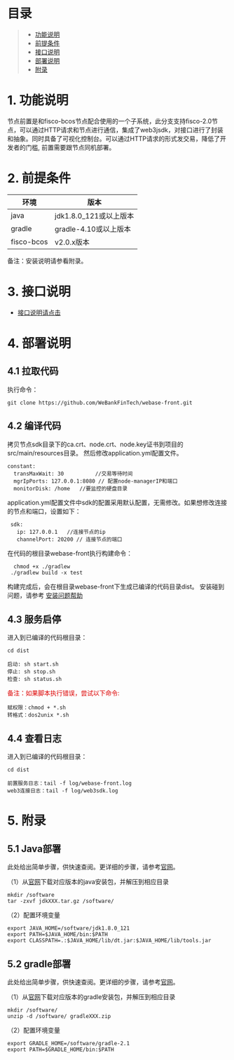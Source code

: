 # 目录
> * [功能说明](#chapter-1)
> * [前提条件](#chapter-2)
> * [接口说明](#chapter-3)
> * [部署说明](#chapter-4)
> * [附录](#chapter-5)

# 1. <a id="chapter-1"></a>功能说明
节点前置是和fisco-bcos节点配合使用的一个子系统，此分支支持fisco-2.0节点，可以通过HTTP请求和节点进行通信，集成了web3jsdk，对接口进行了封装和抽象。同时具备了可视化控制台。可以通过HTTP请求的形式发交易，降低了开发者的门槛, 前置需要跟节点同机部署。

# 2. <a id="chapter-2"></a>前提条件

| 环境     | 版本              |
| ------ | --------------- |
| java   | jdk1.8.0_121或以上版本|
| gradle | gradle-4.10或以上版本 |
| fisco-bcos |v2.0.x版本        | 

 备注：安装说明请参看附录。

# 3. <a id="chapter-3"></a>接口说明

- [接口说明请点击](interface.md)

# 4. <a id="chapter-4"></a>部署说明

## 4.1 拉取代码

执行命令：
```
git clone https://github.com/WeBankFinTech/webase-front.git
```

## 4.2 编译代码
 拷贝节点sdk目录下的ca.crt、node.crt、node.key证书到项目的src/main/resources目录。
 然后修改application.yml配置文件。
```
constant:  
  transMaxWait: 30          //交易等待时间
  mgrIpPorts: 127.0.0.1:8080 // 配置node-managerIP和端口
  monitorDisk: /home   //要监控的硬盘目录  
```
 application.yml配置文件中sdk的配置采用默认配置，无需修改。如果想修改连接的节点和端口，设置如下：
``` 
 sdk: 
   ip: 127.0.0.1   //连接节点的ip
   channelPort: 20200 // 连接节点的端口
```
   
在代码的根目录webase-front执行构建命令：
```
  chmod +x ./gradlew
 ./gradlew build -x test
```
构建完成后，会在根目录webase-front下生成已编译的代码目录dist。 安装碰到问题，请参考 [安装问题帮助](install_FAQ.md)


## 4.3 服务启停

进入到已编译的代码根目录：
```shell
cd dist
```
```shell
启动: sh start.sh
停止: sh stop.sh
检查: sh status.sh
```
<font color="#dd0000">备注：如果脚本执行错误，尝试以下命令: </font>
```
赋权限：chmod + *.sh
转格式：dos2unix *.sh
```

## 4.4 查看日志

进入到已编译的代码根目录：
```shell
cd dist
```
```
前置服务日志：tail -f log/webase-front.log
web3连接日志：tail -f log/web3sdk.log
```

# 5. <a id="chapter-5"></a>附录

## 5.1 Java部署

此处给出简单步骤，供快速查阅。更详细的步骤，请参考[官网](http://www.oracle.com/technetwork/java/javase/downloads/index.html)。

（1）从[官网](http://www.oracle.com/technetwork/java/javase/downloads/index.html)下载对应版本的java安装包，并解压到相应目录

```shell
mkdir /software
tar -zxvf jdkXXX.tar.gz /software/
```

（2）配置环境变量

```shell
export JAVA_HOME=/software/jdk1.8.0_121
export PATH=$JAVA_HOME/bin:$PATH
export CLASSPATH=.:$JAVA_HOME/lib/dt.jar:$JAVA_HOME/lib/tools.jar
```

## 5.2 gradle部署

此处给出简单步骤，供快速查阅。更详细的步骤，请参考[官网](http://www.gradle.org/downloads)。

（1）从[官网](http://www.gradle.org/downloads)下载对应版本的gradle安装包，并解压到相应目录

```shell
mkdir /software/
unzip -d /software/ gradleXXX.zip
```

（2）配置环境变量

```shell
export GRADLE_HOME=/software/gradle-2.1
export PATH=$GRADLE_HOME/bin:$PATH
```

